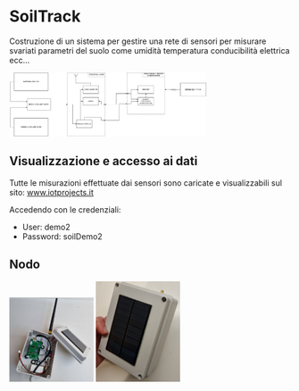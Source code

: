 # SoilTrack

Costruzione di un sistema per gestire una rete di sensori per misurare svariati parametri del suolo come umidità temperatura conducibilità elettrica ecc...

<img src="img/schema.png" width=70% height=70%>


## Visualizzazione e accesso ai dati
Tutte le misurazioni effettuate dai sensori sono caricate e visualizzabili sul sito:
www.iotprojects.it

Accedendo con le credenziali: 
 - User: demo2
 - Password: soilDemo2

## Nodo
<img src="img/img2.jpeg" width=30% height=30%>
<img src="img/img1.jpeg" width=30% height=30%>

